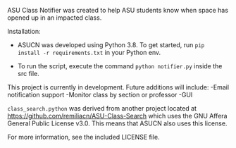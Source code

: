 ASU Class Notifier was created to help ASU students know when space has opened up in an impacted class.


Installation:
* ASUCN was developed using Python 3.8. To get started, run ```pip install -r requirements.txt``` in your Python env.

* To run the script, execute the command ```python notifier.py``` inside the src file.


This project is currently in development. Future additions will include:
    -Email notification support
    -Monitor class by section or professor
    -GUI

```class_search.python``` was derived from another project located at https://github.com/remiliacn/ASU-Class-Search
which uses the GNU Affera General Public License v3.0. This means that ASUCN also uses this license.

For more information, see the included LICENSE file.